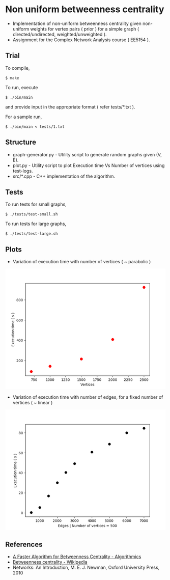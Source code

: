 # Non uniform betweenness centrality
* Implementation of non-uniform betweenness centrality given non-uniform weights for vertex pairs ( prior ) for a simple graph ( directed/undirected, weighted/unweighted ).
* Assignment for the Complex Network Analysis course ( EE5154 ).

## Trial
To compile,
```
$ make
```
To run, execute
```
$ ./bin/main
```
and provide input in the appropriate format ( refer tests/\*.txt ).

For a sample run,
```
$ ./bin/main < tests/1.txt
```

## Structure
* graph-generator.py - Utility script to generate random graphs given (V, E).
* plot.py            - Utility script to plot Execution time Vs Number of vertices using test-logs.
* src/\*.cpp               - C++ implementation of the algorithm.

## Tests
To run tests for small graphs,
```
$ ./tests/test-small.sh
```
To run tests for large graphs,
```
$ ./tests/test-large.sh
```

## Plots
* Variation of execution time with number of vertices ( ~ parabolic )

![](plots/plot-exec-time-large-input.png)
* Variation of execution time with number of edges, for a fixed number of vertices ( ~ linear )

![](plots/plot-exec-time-different-edges.png)


## References
* [A Faster Algorithm for Betweenness Centrality - Algorithmics](http://www.algo.uni-konstanz.de/publications/b-fabc-01.pdf)
* [Betweenness centrality - Wikipedia](https://en.wikipedia.org/wiki/Betweenness_centrality)
* Networks: An Introduction, M. E. J. Newman, Oxford University Press, 2010
